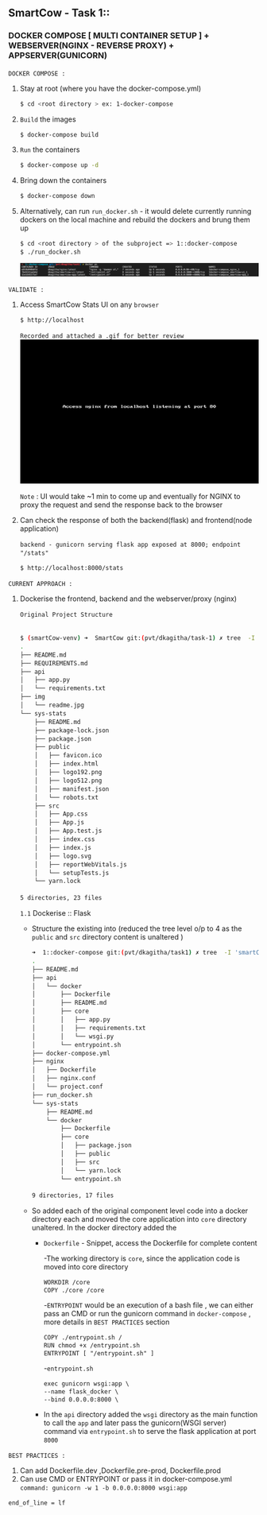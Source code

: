 
## SmartCow - Task 1::
### DOCKER COMPOSE [ MULTI CONTAINER SETUP ] + WEBSERVER(NGINX - REVERSE PROXY) + APPSERVER(GUNICORN)

`DOCKER COMPOSE :`

1. Stay at root (where you have the docker-compose.yml)
    ```bash
    $ cd <root directory > ex: 1-docker-compose
    ```    

2. `Build` the images 
    ```bash
    $ docker-compose build
    ```
3. `Run` the containers
    ```bash
    $ docker-compose up -d

    ```
4. Bring down the containers
    ```bash
    $ docker-compose down
    ```
5. Alternatively, can run `run_docker.sh` - it would delete currently running dockers on the local machine and rebuild the dockers and brung them up 
    ```bash
    $ cd <root directory > of the subproject => 1::docker-compose
    $ ./run_docker.sh 
    ```
    ![](./img/1-docker_ps.png)


`VALIDATE :`

1. Access SmartCow Stats UI on any `browser`

    ```bash
    $ http://localhost
    ```  
    `Recorded and attached a .gif for better review` 
    ![](./img/gif/1-validate-localhost.gif)
   

    `Note` : UI would take ~1 min to come up and eventually for NGINX to proxy the request and send the response back to the browser


2. Can check the response of both the backend(flask) and frontend(node application) 

    `backend - gunicorn serving flask app exposed at 8000; endpoint "/stats"`
    ```bash
    $ http://localhost:8000/stats
    ```  
    
`CURRENT APPROACH :`

1. Dockerise the frontend, backend and the webserver/proxy (nginx)

    `Original Project Structure` 
    ```bash

    $ (smartCow-venv) ➜  SmartCow git:(pvt/dkagitha/task-1) ✗ tree  -I 'smartCow-venv|node_modules|*pycache*'
    .
    ├── README.md
    ├── REQUIREMENTS.md
    ├── api
    │   ├── app.py
    │   └── requirements.txt
    ├── img
    │   └── readme.jpg
    └── sys-stats
        ├── README.md
        ├── package-lock.json
        ├── package.json
        ├── public
        │   ├── favicon.ico
        │   ├── index.html
        │   ├── logo192.png
        │   ├── logo512.png
        │   ├── manifest.json
        │   └── robots.txt
        ├── src
        │   ├── App.css
        │   ├── App.js
        │   ├── App.test.js
        │   ├── index.css
        │   ├── index.js
        │   ├── logo.svg
        │   ├── reportWebVitals.js
        │   └── setupTests.js
        └── yarn.lock

    5 directories, 23 files
    ```

    `1.1` Dockerise :: Flask 

    - Structure the existing into (reduced the tree level o/p to 4 as the `public` and `src` directory content is unaltered )
        
        ```bash
        ➜  1::docker-compose git:(pvt/dkagitha/task1) ✗ tree  -I 'smartCow-venv|node_modules|*pycache*|AWSCLIV2.pkg|img' -L 4
        .
        ├── README.md
        ├── api
        │   └── docker
        │       ├── Dockerfile
        │       ├── README.md
        │       ├── core
        │       │   ├── app.py
        │       │   ├── requirements.txt
        │       │   └── wsgi.py
        │       └── entrypoint.sh
        ├── docker-compose.yml
        ├── nginx
        │   ├── Dockerfile
        │   ├── nginx.conf
        │   └── project.conf
        ├── run_docker.sh
        └── sys-stats
            ├── README.md
            └── docker
                ├── Dockerfile
                ├── core
                │   ├── package.json
                │   ├── public
                │   ├── src
                │   └── yarn.lock
                └── entrypoint.sh

        9 directories, 17 files
        ```    
    
    - So added each of the original component level code into a docker directory each and moved the core application into `core` directory unaltered. In the docker directory added the 
        -   `Dockerfile` - Snippet, access the Dockerfile for complete content

            -The working directory is `core`, since the application code is moved into core directory
            ```
            WORKDIR /core
            COPY ./core /core            
            ```
            
            -`ENTRYPOINT` would be an execution of a bash file , we can either pass an CMD or run the gunicorn command in `docker-compose` , more details in `BEST PRACTICES` section
            ```
            COPY ./entrypoint.sh /
            RUN chmod +x /entrypoint.sh
            ENTRYPOINT [ "/entrypoint.sh" ]
            ```
            -`entrypoint.sh`
            ```
            exec gunicorn wsgi:app \
            --name flask_docker \
            --bind 0.0.0.0:8000 \
            ```

        -   In the `api` directory added the `wsgi` directory as the main function to call the `app` and later pass the gunicorn(WSGI server) command via `entrypoint.sh` to serve the flask application at port `8000` 

    


`BEST PRACTICES :`

1. Can add Dockerfile.dev ,Dockerfile.pre-prod, Dockerfile.prod 
2. Can use CMD or ENTRYPOINT or pass it in docker-compose.yml `command: gunicorn -w 1 -b 0.0.0.0:8000 wsgi:app` 



```bash
end_of_line = lf
```